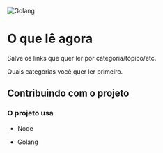 ![Golang](http://www.qureet.com/blog/wp-content/uploads/2013/11/jumbo_gopher-4bf98fbc72cc188289ba2b458d4ce680.png)
# O que lê agora

Salve os links que quer ler por categoria/tópico/etc.

Quais categorias você quer ler primeiro.

## Contribuindo com o projeto

### O projeto usa

- Node

- Golang
